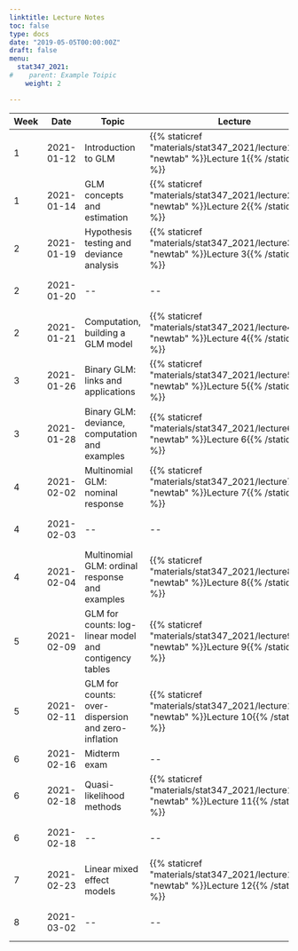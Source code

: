 ```yaml
---
linktitle: Lecture Notes
toc: false
type: docs
date: "2019-05-05T00:00:00Z"
draft: false
menu:
  stat347_2021:
#    parent: Example Toipic
    weight: 2

---
```


Week | Date | Topic | Lecture | R examples | Due
---|---|---|---|---|---
1 | 2021-01-12 | Introduction to GLM |  {{% staticref "materials/stat347_2021/lecture1.pdf" "newtab" %}}Lecture 1{{% /staticref %}}| {{% staticref "materials/stat347_2021/Example1.html" "newtab" %}}Data example 1{{% /staticref %}} | -- 
1 | 2021-01-14 | GLM concepts and estimation | {{% staticref "materials/stat347_2021/lecture2.pdf" "newtab" %}}Lecture 2{{% /staticref %}}| -- | -- 
2 | 2021-01-19 | Hypothesis testing and deviance analysis | {{% staticref "materials/stat347_2021/lecture3.pdf" "newtab" %}}Lecture 3{{% /staticref %}}| -- | --
2 | 2021-01-20 | -- | -- | -- | HW1 due at 11:59pm
2 | 2021-01-21 | Computation, building a GLM model | {{% staticref "materials/stat347_2021/lecture4.pdf" "newtab" %}}Lecture 4{{% /staticref %}}| {{% staticref "materials/stat347_2021/Example2.html" "newtab" %}}Data example 2{{% /staticref %}} | --  
3 | 2021-01-26 | Binary GLM: links and applications | {{% staticref "materials/stat347_2021/lecture5.pdf" "newtab" %}}Lecture 5{{% /staticref %}}| -- | --
3 | 2021-01-28 | Binary GLM: deviance, computation and examples | {{% staticref "materials/stat347_2021/lecture6.pdf" "newtab" %}}Lecture 6{{% /staticref %}}| {{% staticref "materials/stat347_2021/Example3.html" "newtab" %}}Data example 3{{% /staticref %}} | --
4 | 2021-02-02 | Multinomial GLM: nominal response | {{% staticref "materials/stat347_2021/lecture7.pdf" "newtab" %}}Lecture 7{{% /staticref %}}| -- | --
4 | 2021-02-03 | -- | -- | -- | HW2 due at 11:59pm 
4 | 2021-02-04 | Multinomial GLM: ordinal response and examples | {{% staticref "materials/stat347_2021/lecture8.pdf" "newtab" %}}Lecture 8{{% /staticref %}}| {{% staticref "materials/stat347_2021/Example4.html" "newtab" %}}Data example 4{{% /staticref %}} | --
5 | 2021-02-09 | GLM for counts: log-linear model and contigency tables | {{% staticref "materials/stat347_2021/lecture9.pdf" "newtab" %}}Lecture 9{{% /staticref %}}| {{% staticref "materials/stat347_2021/Example5.html" "newtab" %}}Data example 5{{% /staticref %}} | --
5 | 2021-02-11 | GLM for counts: over-dispersion and zero-inflation  | {{% staticref "materials/stat347_2021/lecture10.pdf" "newtab" %}}Lecture 10{{% /staticref %}}| {{% staticref "materials/stat347_2021/Example6.html" "newtab" %}}Data example 6{{% /staticref %}} | --    
6 | 2021-02-16 | Midterm exam | -- | -- | --
6 | 2021-02-18 | Quasi-likelihood methods | {{% staticref "materials/stat347_2021/lecture11.pdf" "newtab" %}}Lecture 11{{% /staticref %}}| -- | -- 
6 | 2021-02-18 | -- | -- | -- | HW3 due at 11:59pm
7 | 2021-02-23 | Linear mixed effect models | {{% staticref "materials/stat347_2021/lecture12.pdf" "newtab" %}}Lecture 12{{% /staticref %}}| -- | --                                                                                                                                  
8 | 2021-03-02 | -- | -- | -- | HW4 due at 11:59pm



